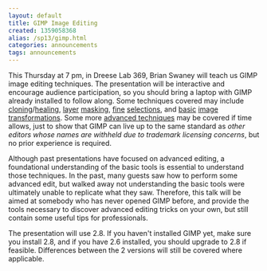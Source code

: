```yaml
---
layout: default
title: GIMP Image Editing
created: 1359058368
alias: /sp13/gimp.html
categories: announcements
tags: announcements
---
```

This Thursday at 7 pm, in Dreese Lab 369, Brian Swaney will teach us GIMP image editing techniques. The presentation will be interactive and encourage audience participation, so you should bring a laptop with GIMP already installed to follow along. Some techniques covered may include [cloning](http://docs.gimp.org/2.6/en/gimp-tool-clone.html)/[healing](http://docs.gimp.org/2.6/en/gimp-tool-heal.html), [layer](http://docs.gimp.org/en/gimp-image-combining.html) [masking](http://docs.gimp.org/2.6/en/gimp-layer-mask-menu.html), [fine](http://docs.gimp.org/2.6/en/gimp-using-paths-and-selections.html) [selections](http://docs.gimp.org/2.6/en/gimp-tool-iscissors.html), and [basic](http://docs.gimp.org/2.6/en/gimp-tool-rotate.html) [image](http://docs.gimp.org/2.6/en/gimp-tool-scale.html) [transformations](http://docs.gimp.org/2.6/en/gimp-tool-crop.html). Some more [advanced techniques](https://www.youtube.com/watch?v=3RtFt6axp5s) may be covered if time allows, just to show that GIMP can live up to the same standard as _other editors whose names are withheld due to trademark licensing concerns_, but no prior experience is required.

Although past presentations have focused on advanced editing, a foundational understanding of the basic tools is essential to understand those techniques. In the past, many guests saw how to perform some advanced edit, but walked away not understanding the basic tools were ultimately unable to replicate what they saw. Therefore, this talk will be aimed at somebody who has never opened GIMP before, and provide the tools necessary to discover advanced editing tricks on your own, but still contain some useful tips for professionals.

The presentation will use 2.8\. If you haven't installed GIMP yet, make sure you install 2.8, and if you have 2.6 installed, you should upgrade to 2.8 if feasible. Differences between the 2 versions will still be covered where applicable.
